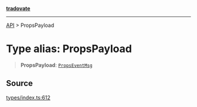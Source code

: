 [**tradovate**](../README.md)

***

[API](../API.md) > PropsPayload

# Type alias: PropsPayload

> **PropsPayload**: [`PropsEventMsg`](type-alias.PropsEventMsg.md)

## Source

[types/index.ts:612](https://github.com/cgilly2fast/tradovate-typescript/blob/b1caea5/src/types/index.ts#L612)
